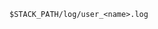 <!-- usedin: [ _includes/_inlines/StackManagement/common/logging/logging_background-processes-v1.md] -->

```
$STACK_PATH/log/user_<name>.log
```
